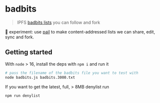 # badbits

> IPFS [badbits lists](https://badbits.dwebops.pub/) you can follow and fork

🧪 experiment: use [pail] to make content-addressed lists we can share, edit, sync and fork.

## Getting started

With `node` > 16, install the deps with `npm i` and run it

```sh
# pass the filename of the badbits file you want to test with
node badbits.js badbits.3000.txt
```

If you want to get the latest, full, > 8MB denylist run

```
npm run denylist
```

[pail]: https://github.com/alanshaw/pail
